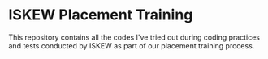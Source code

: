 # ISKEW Placement Training

This repository contains all the codes I've tried out during coding practices and tests conducted by ISKEW as part of our placement training process.
